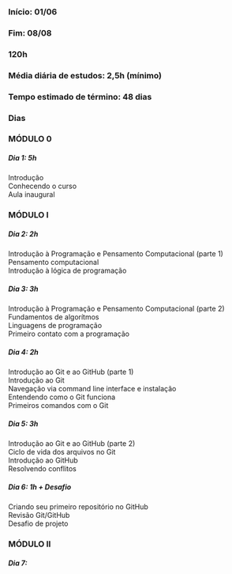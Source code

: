 ### Início: 01/06

### Fim: 08/08

### 120h

### Média diária de estudos: 2,5h (mínimo)

### Tempo estimado de término: 48 dias

### Dias

### MÓDULO 0

##### Dia 1: 5h <br>

<p>Introdução <br>  Conhecendo o curso <br>   Aula inaugural <br> </p>

### MÓDULO I

##### Dia 2: 2h <br>

<p> Introdução à Programação e Pensamento Computacional (parte 1) <br>  Pensamento computacional <br>   Introdução à lógica de programação <br></p>

##### Dia 3: 3h <br>

<p> Introdução à Programação e Pensamento Computacional (parte 2) <br>  Fundamentos de algorítmos <br>   Linguagens de programação <br>  Primeiro contato com a programação <br></p>

##### Dia 4: 2h <br>

<p> Introdução ao Git e ao GitHub (parte 1) <br>  Introdução ao Git <br>  Navegação via command line interface e instalação <br>  Entendendo como o Git funciona <br>  Primeiros comandos com o Git <br> </p>

##### Dia 5: 3h <br>

<p> Introdução ao Git e ao GitHub (parte 2) <br>  Ciclo de vida dos arquivos no Git <br>  Introdução ao GitHub <br>  Resolvendo conflitos <br> </p>

##### Dia 6: 1h + Desafio <br>

<p> Criando seu primeiro repositório no GitHub <br>  Revisão Git/GitHub <br>  Desafio de projeto <br> </p>

### MÓDULO II

##### Dia 7:
